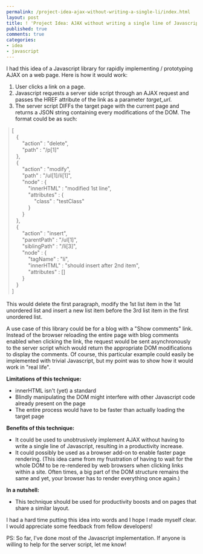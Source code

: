```yaml
---
permalink: /project-idea-ajax-without-writing-a-single-li/index.html
layout: post
title: ! 'Project Idea: AJAX without writing a single line of Javascript'
published: true
comments: true
categories:
- idea
- javascript
---
```

I had this idea of a Javascript library for rapidly implementing / prototyping AJAX on a web page. Here is how it would work:<br /><ol><li>User clicks a link on a page.</li><li>Javascript requests a server side script through an AJAX request and passes the HREF attribute of the link as a parameter <i>target_url</i>. </li> <li>The server script DIFFs the target page with the current page and returns a JSON string containing every modifications of the DOM. The format could be as such:</li></ol><blockquote class="gmail_quote" style="margin: 0pt 0pt 0pt 0.8ex; border-left: 1px solid rgb(204, 204, 204); padding-left: 1ex;"> [<br />    {<br />        &quot;action&quot; : &quot;delete&quot;,<br />        &quot;path&quot; : &quot;/p[1]&quot;<br />    },<br />    {<br />        &quot;action&quot; : &quot;modify&quot;,<br />        &quot;path&quot; : &quot;/ul[1]/li[1]&quot;,<br />        &quot;node&quot; : {<br />            &quot;innerHTML&quot; : &quot;modified 1st line&quot;,<br />            &quot;attributes&quot; : {<br />                &quot;class&quot; : &quot;testClass&quot;<br />            }<br />        }<br />    },<br />    {<br />        &quot;action&quot; : &quot;insert&quot;,<br />        &quot;parentPath&quot; : &quot;/ul[1]&quot;,<br />        &quot;siblingPath&quot; : &quot;/li[3]&quot;, <br />        &quot;node&quot; : {<br />            &quot;tagName&quot; : &quot;li&quot;,<br />            &quot;innerHTML&quot; : &quot;should insert after 2nd item&quot;,<br />            &quot;attributes&quot; : []<br />        }<br />    }<br /> ]<br /></blockquote><br /> This would delete the first paragraph, modify the 1st list item in the 1st unordered list and insert a new list item before the 3rd list item in the first unordered list.<p />A use case of this library could be for a blog with a &quot;Show comments&quot; link. Instead of the browser reloading the entire page with blog comments enabled when clicking the link, the request would be sent asynchronously to the server script which would return the appropriate DOM modifications to display the comments. Of course, this particular example could easily be implemented with trivial Javascript, but my point was to show how it would work in &quot;real life&quot;.<p /><b>Limitations of this technique:</b><br /><ul><li>innerHTML isn&#39;t (yet) a standard</li><li>Blindly manipulating the DOM might interfere with other Javascript code already present on the page</li> <li>The entire process would have to be faster than actually loading the target page<br /></li></ul><b>Benefits of this technique:</b><br /><ul><li>It could be used to unobtrusively implement AJAX without having to write a single line of Javascript, resulting in a productivity increase.</li> <li>It could possibly be used as a browser add-on to enable faster page rendering. (This idea came from my frustration of having to wait for the whole DOM to be re-rendered by web browsers when clicking links within a site. Often times, a big part of the DOM structure remains the same and yet, your browser has to render everything once again.)</li></ul><b>In a nutshell:</b><br /><ul><li>This technique should be used for productivity boosts and on pages that share a similar layout.<br /></li></ul>I had a hard time putting this idea into words and I hope I made myself clear. I would appreciate some feedback from fellow developers!<p /> PS: So far, I&#39;ve done most of the Javascript implementation. If anyone is willing to help for the server script, let me know!
